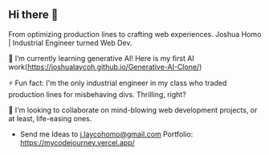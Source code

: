 ## Hi there 👋

From optimizing production lines to crafting web experiences. Joshua Homo | Industrial Engineer turned Web Dev.

🌱 I’m currently learning generative AI! Here is my first AI work(https://joshualaycoh.github.io/Generative-AI-Clone/)

⚡ Fun fact: I'm the only industrial engineer in my class who traded production lines for misbehaving divs. Thrilling, right?

👯 I'm looking to collaborate on mind-blowing web development projects, or at least, life-easing ones.
   - Send me Ideas to j.laycohomo@gmail.com
 Portfolio: https://mycodejourney.vercel.app/
<!--
**Joshualaycoh/joshualaycoh** is a ✨ _special_ ✨ repository because its `README.md` (this file) appears on your GitHub profile.

Here are some ideas to get you started:

- 🔭 I’m currently working on ...
- 🌱 I’m currently learning ...
- 👯 I’m looking to collaborate on ...
- 🤔 I’m looking for help with ...
- 💬 Ask me about ...
- 📫 How to reach me: ...
- 😄 Pronouns: ...
- ⚡ Fun fact: ...
-->
